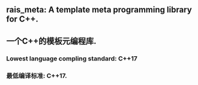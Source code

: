 ## rais_meta: A template meta programming library for C++.
##             一个C++的模板元编程库.

### Lowest language compling standard: C++17  
### 最低编译标准: C++17.  
